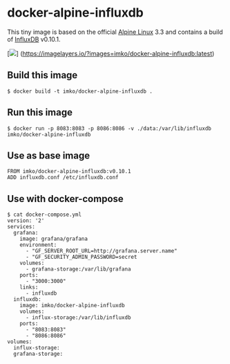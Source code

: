 # docker-alpine-influxdb

This tiny image is based on the official [Alpine Linux](http://www.alpinelinux.org) 3.3 and contains a build of [InfluxDB](https://influxdata.com) v0.10.1.

[![](https://badge.imagelayers.io/imko/docker-alpine-influxdb:latest.svg)]
(https://imagelayers.io/?images=imko/docker-alpine-influxdb:latest)

## Build this image

    $ docker build -t imko/docker-alpine-influxdb .

## Run this image

    $ docker run -p 8083:8083 -p 8086:8086 -v ./data:/var/lib/influxdb imko/docker-alpine-influxdb

## Use as base image

    FROM imko/docker-alpine-influxdb:v0.10.1
    ADD influxdb.conf /etc/influxdb.conf

## Use with docker-compose

    $ cat docker-compose.yml
    version: '2'
    services:
      grafana:
        image: grafana/grafana
        environment:
          - "GF_SERVER_ROOT_URL=http://grafana.server.name"
          - "GF_SECURITY_ADMIN_PASSWORD=secret
        volumes:
          - grafana-storage:/var/lib/grafana
        ports:
          - "3000:3000"
        links:
          - influxdb
      influxdb:
        image: imko/docker-alpine-influxdb
        volumes:
          - influx-storage:/var/lib/influxdb
        ports:
          - "8083:8083"
          - "8086:8086"
    volumes:
      influx-storage:
      grafana-storage:
